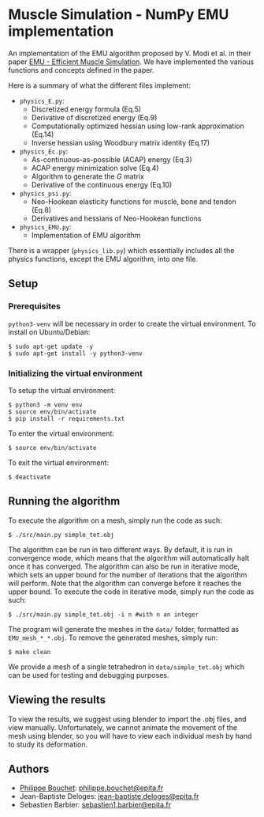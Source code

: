 # Muscle Simulation - NumPy EMU implementation 

An implementation of the EMU algorithm proposed by V. Modi et al. in their paper [EMU - Efficient Muscle Simulation](https://www.dgp.toronto.edu/projects/efficient-muscles/emu.pdf). We have implemented the various functions and concepts defined in the paper.

Here is a summary of what the different files implement:

- `physics_E.py`:
    - Discretized energy formula (Eq.5)
    - Derivative of discretized energy (Eq.9)
    - Computationally optimized hessian using low-rank approximation (Eq.14)
    - Inverse hessian using Woodbury matrix identity (Eq.17)
- `physics_Ec.py`:
    - As-continuous-as-possible (ACAP) energy (Eq.3)
    - ACAP energy minimization solve (Eq.4)
    - Algorithm to generate the $G$ matrix
    - Derivative of the continuous energy (Eq.10)
- `physics_psi.py`:
    - Neo-Hookean elasticity functions for muscle, bone and tendon (Eq.8)
    - Derivatives and hessians of Neo-Hookean functions
- `physics_EMU.py`:
    - Implementation of EMU algorithm

There is a wrapper (`physics_lib.py`) which essentially includes all the physics functions, except the EMU algorithm, into one file. 

## Setup

### Prerequisites

`python3-venv` will be necessary in order to create the virtual environment. To install on Ubuntu/Debian:
```console
$ sudo apt-get update -y
$ sudo apt-get install -y python3-venv 
```

### Initializing the virtual environment

To setup the virtual environment:

```console
$ python3 -m venv env
$ source env/bin/activate
$ pip install -r requirements.txt
```

To enter the virtual environment:
```console
$ source env/bin/activate
```

To exit the virtual environment:
```
$ deactivate
```

## Running the algorithm

To execute the algorithm on a mesh, simply run the code as such:

```console
$ ./src/main.py simple_tet.obj
```

The algorithm can be run in two different ways. By default, it is run in convergence mode, which means that the algorithm will automatically halt once it has converged. The algorithm can also be run in iterative mode, which sets an upper bound for the number of iterations that the algorithm will perform. Note that the algorithm can converge before it reaches the upper bound.
To execute the code in iterative mode, simply run the code as such:

```console
$ ./src/main.py simple_tet.obj -i n #with n an integer
```

The program will generate the meshes in the `data/` folder, formatted as `EMU_mesh_*_*.obj`. To remove the generated meshes, simply run:

```console
$ make clean
```

We provide a mesh of a single tetrahedron in `data/simple_tet.obj` which can be used for testing and debugging purposes.

## Viewing the results

To view the results, we suggest using blender to import the .obj files, and view manually. Unfortunately, we cannot animate the movement of the mesh using blender, so you will have to view each individual mesh by hand to study its deformation.

## Authors
- [Philippe Bouchet](https://github.com/sudomane): philippe.bouchet@epita.fr
- Jean-Baptiste Deloges: jean-baptiste.deloges@epita.fr
- Sebastien Barbier: sebastien1.barbier@epita.fr